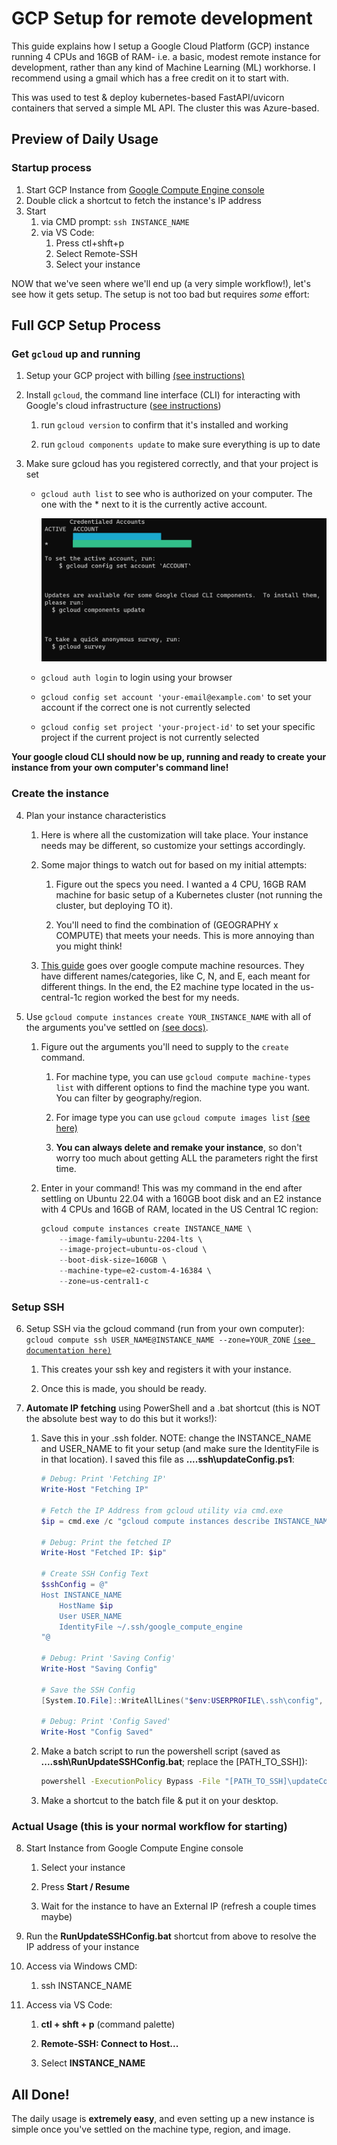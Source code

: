 # GCP Setup for remote development

This guide explains how I setup a Google Cloud Platform (GCP) instance running 4 CPUs and 16GB of RAM- i.e. a basic, modest remote instance for development, rather than any kind of Machine Learning (ML) workhorse. I recommend using a gmail which has a free credit on it to start with.

This was used to test & deploy kubernetes-based FastAPI/uvicorn containers that served a simple ML API. The cluster this was Azure-based. 

## Preview of Daily Usage

### Startup process

1. Start GCP Instance from [Google Compute Engine console](https://console.cloud.google.com/compute/instances)
2. Double click a shortcut to fetch the instance's IP address
3. Start
    1. via CMD prompt: `ssh INSTANCE_NAME`
    2. via VS Code: 
        1. Press ctl+shft+p
        2. Select Remote-SSH 
        3. Select your instance

NOW that we've seen where we'll end up (a very simple workflow!), let's see how it gets setup. The setup is not too bad but requires *some* effort:

## Full GCP Setup Process

### Get `gcloud` up and running
1. Setup your GCP project with billing [(see instructions)](https://cloud.google.com/resource-manager/docs/creating-managing-projects)

2. Install `gcloud`, the command line interface (CLI) for interacting with Google's cloud infrastructure ([see instructions](https://cloud.google.com/sdk/docs/install))

    1. run `gcloud version` to confirm that it's installed and working

    2. run `gcloud components update` to make sure everything is up to date

3. Make sure gcloud has you registered correctly, and that your project is set

    - `gcloud auth list` to see who is authorized on your computer. The one with the * next to it is the currently active account. 

        ![gcloud auth list](./imgs/T1-%20google%20auth%20list.png)

    - `gcloud auth login` to login using your browser
    - `gcloud config set account 'your-email@example.com'` to set your account if the correct one is not currently selected
    - `gcloud config set project 'your-project-id'` to set your specific project if the current project is not currently selected


**Your google cloud CLI should now be up, running and ready to create your instance from your own computer's command line!**

### Create the instance

4. Plan your instance characteristics

    1. Here is where all the customization will take place. Your instance needs may be different, so customize your settings accordingly. 

    2. Some major things to watch out for based on my initial attempts: 

        1. Figure out the specs you need. I wanted a 4 CPU, 16GB RAM machine for basic setup of a Kubernetes cluster (not running the cluster, but deploying TO it). 

        2. You'll need to find the combination of (GEOGRAPHY x COMPUTE) that meets your needs. This is more annoying than you might think! 

    3. [This guide](https://cloud.google.com/compute/docs/machine-resource) goes over google compute machine resources. They have different names/categories, like C, N, and E, each meant for different things. In the end, the E2 machine type located in the us-central-1c region worked the best for my needs. 

5. Use `gcloud compute instances create YOUR_INSTANCE_NAME` with all of the arguments you've settled on [(see docs)](https://cloud.google.com/sdk/gcloud/reference/compute/instances/create).

    1. Figure out the arguments you'll need to supply to the `create` command. 

        1. For machine type, you can use `gcloud compute machine-types list` with different options to find the machine type you want. You can filter by geography/region.

        2. For image type you can use `gcloud compute images list` [(see here)](https://cloud.google.com/sdk/gcloud/reference/compute/images/list)

        3. **You can always delete and remake your instance**, so don't worry too much about getting ALL the parameters right the first time.
    
    2. Enter in your command! This was my command in the end after settling on Ubuntu 22.04 with a 160GB boot disk and an E2 instance with 4 CPUs and 16GB of RAM, located in the US Central 1C region:

        ```powershell
        gcloud compute instances create INSTANCE_NAME \
            --image-family=ubuntu-2204-lts \
            --image-project=ubuntu-os-cloud \
            --boot-disk-size=160GB \
            --machine-type=e2-custom-4-16384 \
            --zone=us-central1-c
        ```

### Setup SSH

6. Setup SSH via the gcloud command (run from your own computer): `gcloud compute ssh USER_NAME@INSTANCE_NAME --zone=YOUR_ZONE` [`(see documentation here)`](https://cloud.google.com/sdk/gcloud/reference/compute/ssh)

    1. This creates your ssh key and registers it with your instance.
    
    2. Once this is made, you should be ready.

7. **Automate IP fetching** using PowerShell and a .bat shortcut (this is NOT the absolute best way to do this but it works!):

    1. Save this in your .ssh folder. NOTE: change the INSTANCE_NAME and USER_NAME to fit your setup (and make sure the IdentityFile is in that location). I saved this file as **...\.ssh\updateConfig.ps1**:

        ```powershell
        # Debug: Print 'Fetching IP'
        Write-Host "Fetching IP"

        # Fetch the IP Address from gcloud utility via cmd.exe
        $ip = cmd.exe /c "gcloud compute instances describe INSTANCE_NAME --zone=us-central1-c --format=`"get(networkInterfaces[0].accessConfigs[0].natIP)`""

        # Debug: Print the fetched IP
        Write-Host "Fetched IP: $ip"

        # Create SSH Config Text
        $sshConfig = @"
        Host INSTANCE_NAME
            HostName $ip
            User USER_NAME
            IdentityFile ~/.ssh/google_compute_engine
        "@

        # Debug: Print 'Saving Config'
        Write-Host "Saving Config"

        # Save the SSH Config
        [System.IO.File]::WriteAllLines("$env:USERPROFILE\.ssh\config", $sshConfig, [System.Text.Encoding]::UTF8)

        # Debug: Print 'Config Saved'
        Write-Host "Config Saved"
        ```
    
    2. Make a batch script to run the powershell script (saved as **...\.ssh\RunUpdateSSHConfig.bat**; replace the [PATH_TO_SSH]): 

        ```bat
        powershell -ExecutionPolicy Bypass -File "[PATH_TO_SSH]\updateConfig.ps1"
        ```

    3. Make a shortcut to the batch file & put it on your desktop. 

### Actual Usage (this is your normal workflow for starting)

8. Start Instance from Google Compute Engine console

    1. Select your instance

    2. Press **Start / Resume**

    3. Wait for the instance to have an External IP (refresh a couple times maybe)

9. Run the **RunUpdateSSHConfig.bat** shortcut from above to resolve the IP address of your instance

10. Access via Windows CMD:

    1. ssh INSTANCE_NAME

11. Access via VS Code:

    1. **ctl + shft + p** (command palette)
    
    2. **Remote-SSH: Connect to Host...**

    3. Select **INSTANCE_NAME**

## All Done!

The daily usage is **extremely easy**, and even setting up a new instance is simple once you've settled on the machine type, region, and image.


